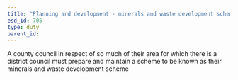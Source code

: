 ```yaml
---
title: "Planning and development - minerals and waste development scheme"
esd_id: 705
type: duty
parent_id:  
---
```


A county council in respect of so much of their area for which there is a district council must prepare and maintain a scheme to be known as their minerals and waste development scheme

